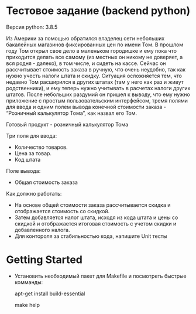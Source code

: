 # Тестовое задание (backend python)
Версия python: 3.8.5

Из Америки за помощью обратился владелец сети небольших
бакалейных магазинов фиксированных цен по имени Том.
В прошлом году Том открыл свое дело в маленьком городишке и
ему пока что приходится делать все самому (из местных он
никому не доверяет, а вся родня - далеко), в том числе, и сидеть
на кассе. Сейчас он рассчитывает стоимость заказа в ручную, что
очень неудобно, так как нужно учесть налоги штата и скидку.
Ситуация осложняется тем, что недавно Том расширился в других
штатах (там у него как раз и живут родственники), и ему теперь
нужно учитывать в расчетах налоги других штатов.
После небольших раздумий он пришел к выводу, что ему нужно
приложение с простым пользовательским интерфейсом, тремя
полями для ввода и одним полем вывода конечной стоимости
заказа - “Розничный калькулятор Тома”, как назвал его Том.

Готовый продукт - розничный калькулятор Тома

Три поля для ввода:
* Количество товаров.
* Цена за товар.
* Код штата

Поле вывода:
* Общая стоимость заказа

Как должно работать:
* На основе общей стоимости заказа рассчитывается скидка и
отображается стоимость со скидкой.
* Затем добавляется налог штата, исходя из кода штата и цены
со скидкой и отображается итоговая стоимость с учетом
скидки и добавленного налога.
* Для контороля за стабильностью кода, напишите Unit тесты

# Getting Started
* Установить необходимый пакет для Makefile и посмотреть быстрые комманды:
    

    apt-get install build-essential

    make help
